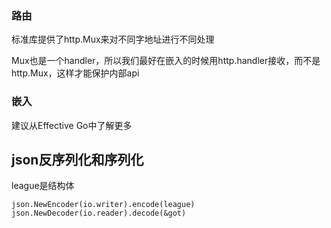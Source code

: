 ### 路由

标准库提供了http.Mux来对不同字地址进行不同处理

Mux也是一个handler，所以我们最好在嵌入的时候用http.handler接收，而不是http.Mux，这样才能保护内部api

### 嵌入

建议从Effective Go中了解更多

## json反序列化和序列化

league是结构体

`json.NewEncoder(io.writer).encode(league)`
`json.NewDecoder(io.reader).decode(&got)`